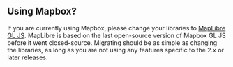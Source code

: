 ## Using Mapbox?

If you are currently using Mapbox, please change your libraries to [MapLibre GL JS](https://maplibre.org/maplibre-gl-js/docs/). MapLibre is based on the last open-source version of Mapbox GL JS before it went closed-source. Migrating should be as simple as changing the libraries, as long as you are not using any features specific to the 2.x or later releases.
